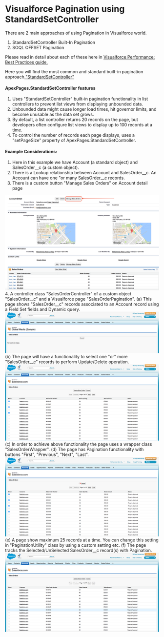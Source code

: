# Visualforce Pagination using StandardSetController

There are 2 main approaches of using Pagination in Visualforce world.
1. StandardSetController Built-In Pagination
2. SOQL OFFSET Pagination

Please read in detail about each of these here in <a href="https://developer.salesforce.com/docs/atlas.en-us.salesforce_visualforce_best_practices.meta/salesforce_visualforce_best_practices/vfbp_intro.htm">Visualforce Performance: Best Practices guide.</a>

Here you will find the most common and standard built-in pagination approach<a href="https://developer.salesforce.com/docs/atlas.en-us.pages.meta/pages/apex_pages_standardsetcontroller.htm"> "StandardSetController" </a>

#### ApexPages.StandardSetController features
1. Uses "StandardSetController" built-in pagination functionality in list controllers to prevent list views from displaying unbounded data.
2. Unbounded data might cause longer load times, hit governor limits, and become unusable as the data set grows.
3. By default, a list controller returns 20 records on the page, but developers often configure list views to display up to 100 records at a time.
4. To control the number of records each page displays, uses a "setPageSize" property of ApexPages.StandardSetController.

#### Example Considerations:
1. Here in this example we have Account (a standard object) and SalesOrder__c (a custom object).
2. There is a Lookup relationship between Account and SalesOrder__c. An Account can have one "or many SalesOrder__c records.
3. There is a custom button "Manage Sales Orders" on Account detail page
<img src="supportedimages/Image1.png" />
4. A controller class "SalesOrderController" of a custom object "SalesOrder__c" and a Visualforce page "SalesOrderPagination".
(a) This page shows "SalesOrder__c" records associated to an Account record using a Field Set fields and Dynamic query.
<img src="supportedimages/Image2.png" />
(b) The page will have a functionality to select one "or" more "SalesOrder__c" records to perform Update/Delete operation.
<img src="supportedimages/Image3.png" />
(c) In order to achieve above functionality the page uses a wrapper class "SalesOrderWrapper".
(d) The page has Pagination functionality with buttons "First", "Previous", "Next", "Last".
<img src="supportedimages/Image4.png" />
(e) A page show maximum 25 records at a time. You can change this setting in "PaginationUtility" class by using a custom setting etc.
(f) The page tracks the Selected/UnSelected SalesOrder__c record(s) with Pagination.
<img src="supportedimages/Image5.png" />
